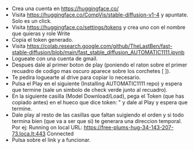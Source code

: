 - Crea una cuenta en https://huggingface.co/
- Visita https://huggingface.co/CompVis/stable-diffusion-v1-4 y apuntate. Solo es un click.
- Visita https://huggingface.co/settings/tokens y crea uno con el nombre que quieras y role Write
- Copia el token generado. 
- Visita https://colab.research.google.com/github/TheLastBen/fast-stable-diffusion/blob/main/fast_stable_diffusion_AUTOMATIC1111.ipynb
- Logueate con una cuenta de gmail. 
- Despues dale al primer boton de play (poniendo el raton sobre el primer recuadro de codigo mas oscuro aparece sobre los corchetes [ ]).
- Te pedira loguearte al drive para copiar lo necesario.
- Pulsa el Play en el siguiente (Installing AUTOMATIC1111 repo) y espera que termine (sale un simbolo de check verde junto al recuadro).
- En la siguiente casilla (Model Download/Load), pega el Token (que has copiado antes) en el hueco que dice token: " y dale al Play y espera que termine.
- Dale play al resto de las casillas que faltan suigiendo el orden y si todo termina bien (que va a ser que si) te generara una direccion temporal. Por ej:
     Running on local URL:  https://free-plums-hug-34-143-207-73.loca.lt:443
     Connected
- Pulsa sobre el link y a funcionar.
